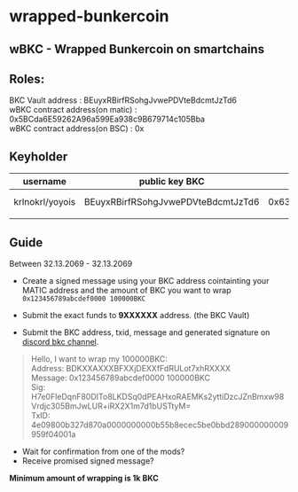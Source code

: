 # wrapped-bunkercoin
wBKC - Wrapped Bunkercoin on smartchains
---
## Roles:

BKC Vault address : BEuyxRBirfRSohgJvwePDVteBdcmtJzTd6   
wBKC contract address(on matic) : 0x5BCda6E59262A96a599Ea938c9B679714c105Bba  
wBKC contract address(on BSC) : 0x  

## Keyholder

| username | public key BKC |  public key matic | contact |
| ----------- | ----------- | ----------- | ----------- |
| krlnokrl/yoyois | BEuyxRBirfRSohgJvwePDVteBdcmtJzTd6 | 0x634Ca4029B7a8441d07b2cB9FEe9e3957681c1D1 | discord yoyois#5820 |
| | | |

## Guide

Between 32.13.2069 - 32.13.2069  
- Create a signed message using your BKC address cointainting your MATIC address and the amount of BKC you want to wrap  
`0x123456789abcdef0000 100000BKC`  
  
- Submit the exact funds to **9XXXXXX** address. (the BKC Vault)  
  
- Submit the BKC address, txid, message and generated signature on [discord bkc channel](https://discord.com/channels/823882678028861451/836276246085369976).  
> Hello, I want to wrap my 100000BKC:  
Address: BDKXXAXXXBFXXjDEXXfFdRULot7xhRXXXX  
Message: 0x123456789abcdef0000 100000BKC  
Sig: H7e0FleDqnF80DITo8LKDSq0dPEAHxoRAEMKs2yttiDzcJZnBmxw98Vrdjc305BmJwLUR+iRX2X1m7d1bUSTtyM=  
TxID: 4e09800b327d870a0000000000b55b8ecec5be0bbd289000000009959f04001a  


- Wait for confirmation from one of the mods?  
- Receive promised signed message?  
  
**Minimum amount of wrapping is 1k BKC**  




